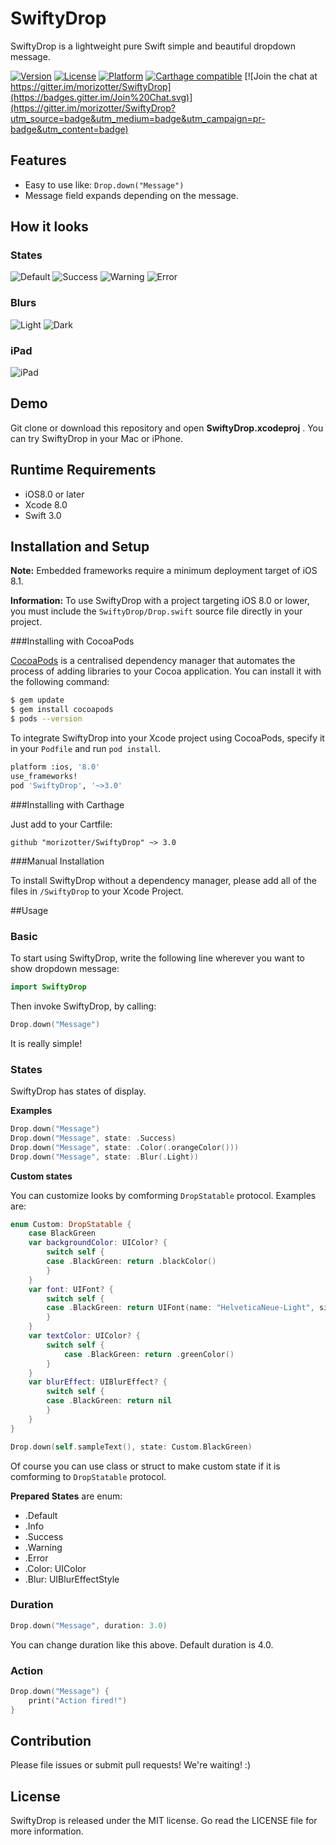 # SwiftyDrop

SwiftyDrop is a lightweight pure Swift simple and beautiful dropdown message.

[![Version](https://img.shields.io/cocoapods/v/SwiftyDrop.svg?style=flat)](http://cocoadocs.org/docsets/SwiftyDrop) [![License](https://img.shields.io/cocoapods/l/SwiftyDrop.svg?style=flat)](http://cocoadocs.org/docsets/SwiftyDrop) [![Platform](https://img.shields.io/cocoapods/p/SwiftyDrop.svg?style=flat)](http://cocoadocs.org/docsets/SwiftyDrop)
[![Carthage compatible](https://img.shields.io/badge/Carthage-compatible-4BC51D.svg?style=flat)](https://github.com/Carthage/Carthage)
[![Join the chat at https://gitter.im/morizotter/SwiftyDrop](https://badges.gitter.im/Join%20Chat.svg)](https://gitter.im/morizotter/SwiftyDrop?utm_source=badge&utm_medium=badge&utm_campaign=pr-badge&utm_content=badge)

## Features

- Easy to use like: `Drop.down("Message")`
- Message field expands depending on the message.

## How it looks

### States
![Default](misc/Default.png)
![Success](misc/Success.png)
![Warning](misc/Warning.png)
![Error](misc/Error.png)

### Blurs
![Light](misc/Light.png)
![Dark](misc/Dark.png)

### iPad
![iPad](misc/iPadPortlait.png)

## Demo

Git clone or download this repository and open  **SwiftyDrop.xcodeproj** . You can try SwiftyDrop in your Mac or iPhone.

## Runtime Requirements

- iOS8.0 or later
- Xcode 8.0
- Swift 3.0

## Installation and Setup

**Note:** Embedded frameworks require a minimum deployment target of iOS 8.1.

**Information:** To use SwiftyDrop with a project targeting iOS 8.0 or lower, you must include the `SwiftyDrop/Drop.swift` source file directly in your project.

###Installing with CocoaPods

[CocoaPods](http://cocoapods.org) is a centralised dependency manager that automates the process of adding libraries to your Cocoa application. You can install it with the following command:

```bash
$ gem update
$ gem install cocoapods
$ pods --version
```

To integrate SwiftyDrop into your Xcode project using CocoaPods, specify it in your `Podfile` and run `pod install`.

```bash
platform :ios, '8.0'
use_frameworks!
pod 'SwiftyDrop', '~>3.0'
```

###Installing with Carthage

Just add to your Cartfile:

```ogdl
github "morizotter/SwiftyDrop" ~> 3.0
```

###Manual Installation

To install SwiftyDrop without a dependency manager, please add all of the files in `/SwiftyDrop` to your Xcode Project.

##Usage

### Basic

To start using SwiftyDrop, write the following line wherever you want to show dropdown message:

```swift
import SwiftyDrop
```

Then invoke SwiftyDrop, by calling:

```swift
Drop.down("Message")
```

It is really simple!

### States

SwiftyDrop has states of display.

**Examples**

```swift
Drop.down("Message")
Drop.down("Message", state: .Success)
Drop.down("Message", state: .Color(.orangeColor()))
Drop.down("Message", state: .Blur(.Light))
```

**Custom states**

You can customize looks by comforming `DropStatable` protocol.
Examples are:

```swift
enum Custom: DropStatable {
    case BlackGreen
    var backgroundColor: UIColor? {
        switch self {
        case .BlackGreen: return .blackColor()
        }
    }
    var font: UIFont? {
        switch self {
        case .BlackGreen: return UIFont(name: "HelveticaNeue-Light", size: 24.0)
        }
    }
    var textColor: UIColor? {
        switch self {
            case .BlackGreen: return .greenColor()
        }
    }
    var blurEffect: UIBlurEffect? {
        switch self {
        case .BlackGreen: return nil
        }
    }
}

Drop.down(self.sampleText(), state: Custom.BlackGreen)
```

Of course you can use class or struct to make custom state if it is comforming to `DropStatable` protocol.

**Prepared States** are enum:
- .Default
- .Info
- .Success
- .Warning
- .Error
- .Color: UIColor
- .Blur: UIBlurEffectStyle

### Duration

```swift
Drop.down("Message", duration: 3.0)
```

You can change duration like this above. Default duration is 4.0.

### Action

```swift
Drop.down("Message") {
    print("Action fired!")
}
```

## Contribution

Please file issues or submit pull requests! We're waiting! :)

## License

SwiftyDrop is released under the MIT license. Go read the LICENSE file for more information.

